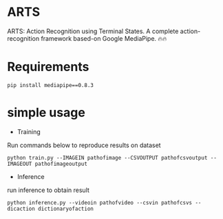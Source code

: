 # ARTS
ARTS: Action Recognition using Terminal States. A complete action-recognition framework based-on Google MediaPipe. 🔥🔥
# Requirements
```pip install mediapipe==0.8.3```
# simple usage
- Training

Run commands below to reproduce results on  dataset

```python train.py --IMAGEIN pathofimage --CSVOUTPUT pathofcsvoutput --IMAGEOUT pathofimageoutput ```
- Inference

run inference to obtain result

```python inference.py --videoin pathofvideo --csvin pathofcsvs --dicaction dictionaryofaction ```
